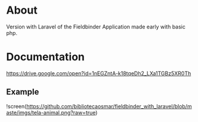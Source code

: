 # About #
Version with Laravel of the Fieldbinder Application made early with basic php.

# Documentation #
https://drive.google.com/open?id=1nEGZntA-k18tqeDh2_LXa1TGBz5XR0Th

## Example
!screen(https://github.com/bibliotecaosmar/fieldbinder_with_laravel/blob/maste/imgs/tela-animal.png?raw=true)

